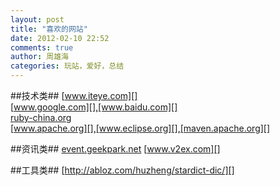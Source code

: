 ```yaml
---
layout: post
title: "喜欢的网站"
date: 2012-02-10 22:52
comments: true
author: 周雄海
categories: 玩站，爱好，总结
---
```

##技术类##
[www.iteye.com][]  
[www.google.com][],[www.baidu.com][]  
[ruby-china.org][]  
[www.apache.org][],[www.eclipse.org][],[maven.apache.org][]

##资讯类##
[event.geekpark.net][]
[www.v2ex.com][]

##工具类##
[http://abloz.com/huzheng/stardict-dic/][]

[www.iteye.com]: http://www.iteye.com/
[www.google.com]: http://www.google.com/
[www.baidu.com]: http://www.baidu.com/
[ruby-china.org]: http://ruby-china.org/
[www.apache.org]: http://www.apache.org/
[www.eclipse.org]: http://www.eclipse.org/
[maven.apache.org]: http://maven.apache.org/
[event.geekpark.net]: http://event.geekpark.net/
[www.v2ex.com]: http://www.v2ex.com/ '分享思想的网站'
[http://abloz.com/huzheng/stardict-dic/]: http://abloz.com/huzheng/stardict-dic/

